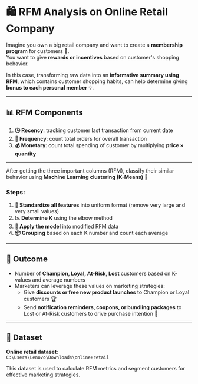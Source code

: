 # 🛍️ RFM Analysis on Online Retail Company

Imagine you own a big retail company and want to create a **membership program** for customers 🎁.  
You want to give **rewards or incentives** based on customer's shopping behavior.  

In this case, transforming raw data into an **informative summary using RFM**, which contains customer shopping habits, can help determine giving **bonus to each personal member** 💡.  

---

## 📊 RFM Components

1. **🕒 Recency**: tracking customer last transaction from current date  
2. **🔁 Frequency**: count total orders for overall transaction  
3. **💰 Monetary**: count total spending of customer by multiplying **price × quantity**  

---

After getting the three important columns (RFM), classify their similar behavior using **Machine Learning clustering (K-Means)** 🤖  

### Steps:
1. **🔧 Standardize all features** into uniform format (remove very large and very small values)  
2. **📉 Determine K** using the elbow method  
3. **🚀 Apply the model** into modified RFM data  
4. **📦 Grouping** based on each K number and count each average  

---

## 🎯 Outcome

- Number of **Champion, Loyal, At-Risk, Lost** customers based on K-values and average numbers  
- Marketers can leverage these values on marketing strategies:  
  - Give **discounts or free new product launches** to Champion or Loyal customers 🏆  
  - Send **notification reminders, coupons, or bundling packages** to Lost or At-Risk customers to drive purchase intention 🔔  

---

## 🧾 Dataset

**Online retail dataset**:  
`C:\Users\Lenovo\Downloads\online+retail`  

This dataset is used to calculate RFM metrics and segment customers for effective marketing strategies.
